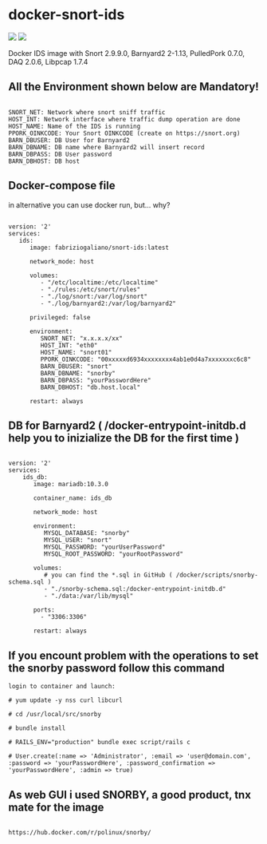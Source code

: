 # docker-snort-ids
[![](https://images.microbadger.com/badges/version/fabriziogaliano/docker-snort-ids.svg)](https://microbadger.com/images/fabriziogaliano/docker-snort-ids "Get your own version badge on microbadger.com") [![](https://images.microbadger.com/badges/image/fabriziogaliano/docker-snort-ids.svg)](https://microbadger.com/images/fabriziogaliano/docker-snort-ids "Get your own image badge on microbadger.com")

Docker IDS image with Snort 2.9.9.0, Barnyard2 2-1.13, PulledPork 0.7.0, DAQ 2.0.6, Libpcap 1.7.4


## All the Environment shown below are Mandatory!

```

SNORT_NET: Network where snort sniff traffic
HOST_INT: Network interface where traffic dump operation are done
HOST_NAME: Name of the IDS is running
PPORK_OINKCODE: Your Snort OINKCODE (create on https://snort.org)
BARN_DBUSER: DB User for Barnyard2
BARN_DBNAME: DB name where Barnyard2 will insert record
BARN_DBPASS: DB User password
BARN_DBHOST: DB host

```

## Docker-compose file
in alternative you can use docker run, but... why?

```

version: '2'
services:
   ids:
      image: fabriziogaliano/snort-ids:latest

      network_mode: host

      volumes:
         - "/etc/localtime:/etc/localtime"
         - "./rules:/etc/snort/rules"
         - "./log/snort:/var/log/snort"
         - "./log/barnyard2:/var/log/barnyard2"

      privileged: false

      environment:
         SNORT_NET: "x.x.x.x/xx"
         HOST_INT: "eth0"
         HOST_NAME: "snort01"
         PPORK_OINKCODE: "00xxxxxd6934xxxxxxxx4ab1e0d4a7xxxxxxxc6c8"
         BARN_DBUSER: "snort"
         BARN_DBNAME: "snorby"
         BARN_DBPASS: "yourPasswordHere"
         BARN_DBHOST: "db.host.local"

      restart: always

```

## DB for Barnyard2 ( /docker-entrypoint-initdb.d help you to inizialize the DB for the first time )

```

version: '2'
services:
    ids_db:
       image: mariadb:10.3.0

       container_name: ids_db

       network_mode: host

       environment:
          MYSQL_DATABASE: "snorby"
          MYSQL_USER: "snort"
          MYSQL_PASSWORD: "yourUserPassword"
          MYSQL_ROOT_PASSWORD: "yourRootPassword"

       volumes:
          # you can find the *.sql in GitHub ( /docker/scripts/snorby-schema.sql )
          - "./snorby-schema.sql:/docker-entrypoint-initdb.d"
          - "./data:/var/lib/mysql"

       ports:
         - "3306:3306"

       restart: always

```

## If you encount problem with the operations to set the snorby password follow this command

```
login to container and launch: 

# yum update -y nss curl libcurl

# cd /usr/local/src/snorby

# bundle install

# RAILS_ENV="production" bundle exec script/rails c

# User.create(:name => 'Administrator', :email => 'user@domain.com', :password => 'yourPasswordHere', :password_confirmation => 'yourPasswordHere', :admin => true)

```

## As web GUI i used SNORBY, a good product, tnx mate for the image

```

https://hub.docker.com/r/polinux/snorby/

```
